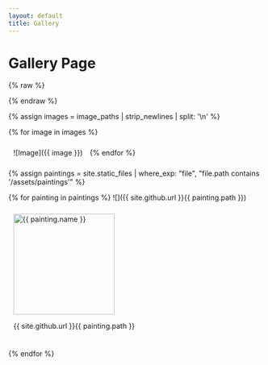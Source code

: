 ```yaml
---
layout: default
title: Gallery
---
```


# Gallery Page
{% raw %}
<style>
.gallery-item {
  display: inline-block;
  margin: 10px;
}

.gallery-item img {
  width: 200px;
  height: 200px;
  object-fit: cover;
}
</style>
{% endraw %}

{% assign images = image_paths | strip_newlines | split: '\n' %}

{% for image in images %}
  <div class="gallery-item">
    ![Image]({{ image }})
  </div>
{% endfor %}

{% assign paintings = site.static_files | where_exp: "file", "file.path contains '/assets/paintings'" %}

{% for painting in paintings %}
	![]({{ site.github.url }}{{ painting.path }})
  <div class="gallery-item">
   <img src="{{ site.github.url }}{{ painting.path | relative_url }}" alt="{{ painting.name }}"/>  
<p> {{ site.github.url }}{{ painting.path }} </p>
</div>

{% endfor %}


